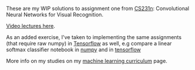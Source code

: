 These are my WIP solutions to assignment one from [CS231n](http://cs231n.github.io/): 
Convolutional Neural Networks for Visual Recognition. 

[Video lectures here](https://www.youtube.com/playlist?list=PLkt2uSq6rBVctENoVBg1TpCC7OQi31AlC).

As an added exercise, I've taken to implementing the same assignments (that require raw numpy) in 
[Tensorflow](https://www.tensorflow.org/)
as well, e.g compare a linear softmax classifier notebook in 
 [numpy](https://github.com/krosaen/cs231n/blob/master/assignment1/softmax.ipynb)
 and in 
 [tensorflow](https://github.com/krosaen/cs231n/blob/master/assignment1-tf/softmax.ipynb)

More info on my studies on my [machine learning curriculum](http://karlrosaen.com/ml) page.